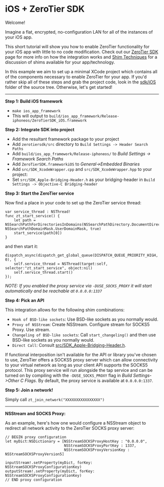 iOS + ZeroTier SDK
====

Welcome!

Imagine a flat, encrypted, no-configuration LAN for all of the instances of your iOS app. 

This short tutorial will show you how to enable ZeroTier functionality for your iOS app with little to no code modification. Check out our [ZeroTier SDK](https://www.zerotier.com/blog) page for more info on how the integration works and [Shim Techniques](shims_zt_sdk.md) for a discussion of shims available for your app/technology.

In this example we aim to set up a minimal XCode project which contains all of the components necessary to enable ZeroTier for your app. If you'd rather skip all of these steps and grab the project code, look in the [sdk/iOS](https://github.com/zerotier/ZeroTierSDK/tree/dev/sdk/integrations/apple) folder of the source tree. Otherwise, let's get started!

***
**Step 1: Build iOS framework**

- `make ios_app_framework`
- This will output to `build/ios_app_framework/Release-iphoneos/ZeroTierSDK_iOS.framework`

**Step 2: Integrate SDK into project**

- Add the resultant framework package to your project
- Add `zerotiersdk/src` directory to `Build Settings -> Header Search Paths`
- Add `build/ios_app_framework/Release-iphoneos/` to *Build Settings -> Framework Search Paths*
- Add `ZeroTierSDK.frameworkiOS` to *General->Embedded Binaries*
- Add `src/SDK_XcodeWrapper.cpp` and `src/SDK_XcodeWrapper.hpp` to your project:
- Set `src/SDK_Apple-Bridging-Header.h` as your bridging-header in `Build Settings -> Objective-C Bridging-header`

**Step 3: Start the ZeroTier service**

Now find a place in your code to set up the ZeroTier service thread:

```
var service_thread : NSThread!
func zt_start_service() {
    let path = NSSearchPathForDirectoriesInDomains(NSSearchPathDirectory.DocumentDirectory, NSSearchPathDomainMask.UserDomainMask, true)
    start_service(path[0])
}
```

and then start it:

```
dispatch_async(dispatch_get_global_queue(DISPATCH_QUEUE_PRIORITY_HIGH, 0), {
    self.service_thread = NSThread(target:self, selector:"zt_start_service", object:nil)
    self.service_thread.start()
});
```

*NOTE: If you enabled the proxy service via `-DUSE_SOCKS_PROXY` it will start automatically and be reachable at `0.0.0.0:1337`*

**Step 4: Pick an API**

This integration allows for the following shim combinations:
- `Hook of BSD-like sockets`: Use BSD-like sockets as you normally would.
- `Proxy of NSStream`: Create NSStream. Configure stream for SOCKS5 Proxy. Use stream.
- `Changeling of BSD-like sockets`: Call `start_changeling()` and then use BSD-like sockets as you normally would.
- `Direct Call`: Consult [src/SDK_Apple-Bridging-Header.h](src/SDK_Apple-Bridging-Header.h).

If functional interposition isn't available for the API or library you've chosen to use, ZeroTier offers a SOCKS5 proxy server which can allow connectivity to your virtual network as long as your client API supports the SOCKS5 protocol. This proxy service will run alongside the tap service and can be turned on by compiling with the `-DUSE_SOCKS_PROXY` flag in *Build Settings->Other C Flags*. By default, the proxy service is available at `0.0.0.0:1337`.

**Step 5: Join a network!**

Simply call `zt_join_network("XXXXXXXXXXXXXXXX")`

***
**NSStream and SOCKS Proxy:**

As an example, here's how one would configure a NSStream object to redirect all network activity to the ZeroTier SOCKS proxy server:

```
// BEGIN proxy configuration
let myDict:NSDictionary = [NSStreamSOCKSProxyHostKey : "0.0.0.0",
                           NSStreamSOCKSProxyPortKey : 1337,
                           NSStreamSOCKSProxyVersionKey : NSStreamSOCKSProxyVersion5]

inputStream!.setProperty(myDict, forKey: NSStreamSOCKSProxyConfigurationKey)
outputStream!.setProperty(myDict, forKey: NSStreamSOCKSProxyConfigurationKey)
// END proxy configuration
```

